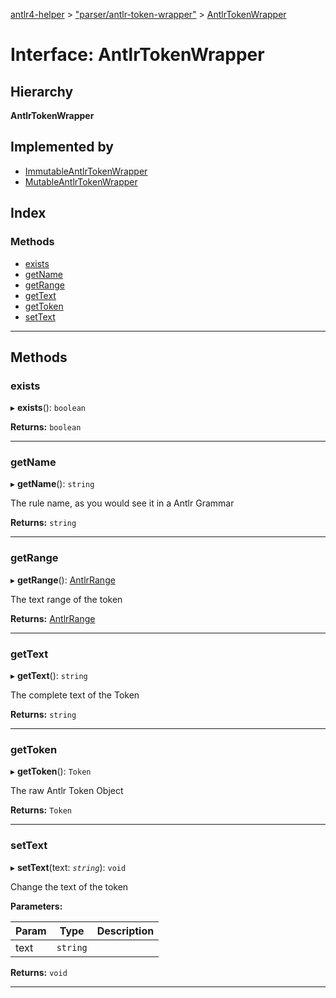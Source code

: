 [antlr4-helper](../README.md) > ["parser/antlr-token-wrapper"](../modules/_parser_antlr_token_wrapper_.md) > [AntlrTokenWrapper](../interfaces/_parser_antlr_token_wrapper_.antlrtokenwrapper.md)

# Interface: AntlrTokenWrapper

## Hierarchy

**AntlrTokenWrapper**

## Implemented by

* [ImmutableAntlrTokenWrapper](../classes/_parser_immutable_antlr_token_wrapper_.immutableantlrtokenwrapper.md)
* [MutableAntlrTokenWrapper](../classes/_parser_mutable_antlr_token_wrapper_.mutableantlrtokenwrapper.md)

## Index

### Methods

* [exists](_parser_antlr_token_wrapper_.antlrtokenwrapper.md#exists)
* [getName](_parser_antlr_token_wrapper_.antlrtokenwrapper.md#getname)
* [getRange](_parser_antlr_token_wrapper_.antlrtokenwrapper.md#getrange)
* [getText](_parser_antlr_token_wrapper_.antlrtokenwrapper.md#gettext)
* [getToken](_parser_antlr_token_wrapper_.antlrtokenwrapper.md#gettoken)
* [setText](_parser_antlr_token_wrapper_.antlrtokenwrapper.md#settext)

---

## Methods

<a id="exists"></a>

###  exists

▸ **exists**(): `boolean`

**Returns:** `boolean`

___
<a id="getname"></a>

###  getName

▸ **getName**(): `string`

The rule name, as you would see it in a Antlr Grammar

**Returns:** `string`

___
<a id="getrange"></a>

###  getRange

▸ **getRange**(): [AntlrRange](../modules/_types_types_.md#antlrrange)

The text range of the token

**Returns:** [AntlrRange](../modules/_types_types_.md#antlrrange)

___
<a id="gettext"></a>

###  getText

▸ **getText**(): `string`

The complete text of the Token

**Returns:** `string`

___
<a id="gettoken"></a>

###  getToken

▸ **getToken**(): `Token`

The raw Antlr Token Object

**Returns:** `Token`

___
<a id="settext"></a>

###  setText

▸ **setText**(text: *`string`*): `void`

Change the text of the token

**Parameters:**

| Param | Type | Description |
| ------ | ------ | ------ |
| text | `string` |   |

**Returns:** `void`

___

